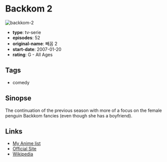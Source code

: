 # Backkom 2

![backkom-2](https://cdn.myanimelist.net/images/anime/2/65729.jpg)

-   **type**: tv-serie
-   **episodes**: 52
-   **original-name**: 빼꼼 2
-   **start-date**: 2007-01-20
-   **rating**: G - All Ages

## Tags

-   comedy

## Sinopse

The continuation of the previous season with more of a focus on the female penguin Backkom fancies (even though she has a boyfriend).

## Links

-   [My Anime list](https://myanimelist.net/anime/25965/Backkom_2)
-   [Official Site](http://brbplay.com/en/shows/bernard)
-   [Wikipedia](http://en.wikipedia.org/wiki/Bernard_%28TV_series%29)
